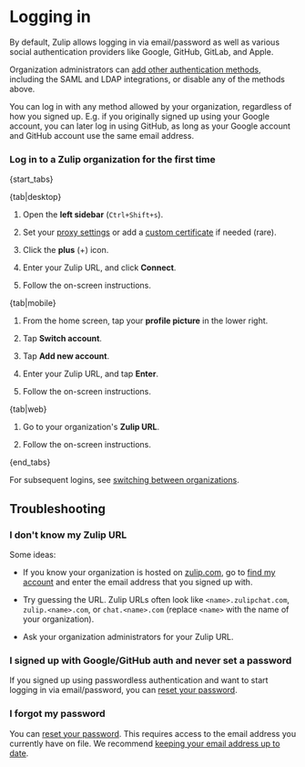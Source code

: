 # Logging in

By default, Zulip allows logging in via email/password as well as
various social authentication providers like Google, GitHub, GitLab,
and Apple.

Organization administrators can
[add other authentication methods](/help/configure-authentication-methods),
including the SAML and LDAP integrations, or disable any of the methods above.

You can log in with any method allowed by your organization, regardless of
how you signed up. E.g. if you originally signed up using your Google
account, you can later log in using GitHub, as long as your Google account
and GitHub account use the same email address.


### Log in to a Zulip organization for the first time

{start_tabs}

{tab|desktop}

1. Open the **left sidebar** (`Ctrl+Shift+s`).

1. Set your [proxy settings](/help/connect-through-a-proxy) or add a
   [custom certificate](/help/custom-certificates) if needed (rare).

1. Click the **plus** (+) icon.

1. Enter your Zulip URL, and click **Connect**.

1. Follow the on-screen instructions.

{tab|mobile}

1. From the home screen, tap your **profile picture** in the lower right.

1. Tap **Switch account**.

1. Tap **Add new account**.

1. Enter your Zulip URL, and tap **Enter**.

1. Follow the on-screen instructions.

{tab|web}

1. Go to your organization's **Zulip URL**.

1. Follow the on-screen instructions.

{end_tabs}

For subsequent logins, see [switching between organizations](/help/switching-between-organizations).

## Troubleshooting

### I don't know my Zulip URL

Some ideas:

* If you know your organization is hosted on
  [zulip.com](https://zulip.com), go to [find my
  account](https://zulip.com/accounts/find/) and enter the email
  address that you signed up with.

* Try guessing the URL. Zulip URLs often look like `<name>.zulipchat.com`,
 `zulip.<name>.com`, or `chat.<name>.com` (replace `<name>` with the name of your
  organization).

* Ask your organization administrators for your Zulip URL.

### I signed up with Google/GitHub auth and never set a password

If you signed up using passwordless authentication and want to start logging
in via email/password, you can
[reset your password](/help/change-your-password).

### I forgot my password

You can [reset your password](/help/change-your-password). This requires
access to the email address you currently have on file. We recommend
[keeping your email address up to date](change-your-email-address).
